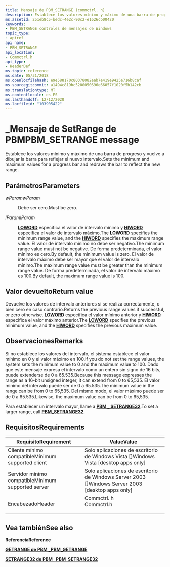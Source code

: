 ```yaml
---
title: Mensaje de PBM_SETRANGE (commctrl. h)
description: Establece los valores mínimo y máximo de una barra de progreso y vuelve a dibujar la barra para reflejar el nuevo intervalo.
ms.assetid: 251eb8c5-bedc-4e2c-90c2-e1626cb00420
keywords:
- PBM_SETRANGE controles de mensajes de Windows
topic_type:
- apiref
api_name:
- PBM_SETRANGE
api_location:
- Commctrl.h
api_type:
- HeaderDef
ms.topic: reference
ms.date: 05/31/2018
ms.openlocfilehash: e9e588170c80378082eab7e419e9425e716b8caf
ms.sourcegitcommit: a1494c819bc5200050696e66057f1020f5b142cb
ms.translationtype: MT
ms.contentlocale: es-ES
ms.lasthandoff: 12/12/2020
ms.locfileid: "103905422"
---
```

# <a name="pbm_setrange-message"></a><span data-ttu-id="88803-104">\_Mensaje de SetRange de PBM</span><span class="sxs-lookup"><span data-stu-id="88803-104">PBM\_SETRANGE message</span></span>

<span data-ttu-id="88803-105">Establece los valores mínimo y máximo de una barra de progreso y vuelve a dibujar la barra para reflejar el nuevo intervalo.</span><span class="sxs-lookup"><span data-stu-id="88803-105">Sets the minimum and maximum values for a progress bar and redraws the bar to reflect the new range.</span></span>

## <a name="parameters"></a><span data-ttu-id="88803-106">Parámetros</span><span class="sxs-lookup"><span data-stu-id="88803-106">Parameters</span></span>

<dl> <dt>

<span data-ttu-id="88803-107">*wParam*</span><span class="sxs-lookup"><span data-stu-id="88803-107">*wParam*</span></span> 
</dt> <dd>

<span data-ttu-id="88803-108">Debe ser cero.</span><span class="sxs-lookup"><span data-stu-id="88803-108">Must be zero.</span></span>

</dd> <dt>

<span data-ttu-id="88803-109">*lParam*</span><span class="sxs-lookup"><span data-stu-id="88803-109">*lParam*</span></span> 
</dt> <dd>

<span data-ttu-id="88803-110">[**LOWORD**](/previous-versions/windows/desktop/legacy/ms632659(v=vs.85)) especifica el valor de intervalo mínimo y [**HIWORD**](/previous-versions/windows/desktop/legacy/ms632657(v=vs.85)) especifica el valor de intervalo máximo.</span><span class="sxs-lookup"><span data-stu-id="88803-110">The [**LOWORD**](/previous-versions/windows/desktop/legacy/ms632659(v=vs.85)) specifies the minimum range value, and the [**HIWORD**](/previous-versions/windows/desktop/legacy/ms632657(v=vs.85)) specifies the maximum range value.</span></span> <span data-ttu-id="88803-111">El valor de intervalo mínimo no debe ser negativo.</span><span class="sxs-lookup"><span data-stu-id="88803-111">The minimum range value must not be negative.</span></span> <span data-ttu-id="88803-112">De forma predeterminada, el valor mínimo es cero.</span><span class="sxs-lookup"><span data-stu-id="88803-112">By default, the minimum value is zero.</span></span> <span data-ttu-id="88803-113">El valor de intervalo máximo debe ser mayor que el valor de intervalo mínimo.</span><span class="sxs-lookup"><span data-stu-id="88803-113">The maximum range value must be greater than the minimum range value.</span></span> <span data-ttu-id="88803-114">De forma predeterminada, el valor de intervalo máximo es 100.</span><span class="sxs-lookup"><span data-stu-id="88803-114">By default, the maximum range value is 100.</span></span>

</dd> </dl>

## <a name="return-value"></a><span data-ttu-id="88803-115">Valor devuelto</span><span class="sxs-lookup"><span data-stu-id="88803-115">Return value</span></span>

<span data-ttu-id="88803-116">Devuelve los valores de intervalo anteriores si se realiza correctamente, o bien cero en caso contrario.</span><span class="sxs-lookup"><span data-stu-id="88803-116">Returns the previous range values if successful, or zero otherwise.</span></span> <span data-ttu-id="88803-117">[**LOWORD**](/previous-versions/windows/desktop/legacy/ms632659(v=vs.85)) especifica el valor mínimo anterior y [**HIWORD**](/previous-versions/windows/desktop/legacy/ms632657(v=vs.85)) especifica el valor máximo anterior.</span><span class="sxs-lookup"><span data-stu-id="88803-117">The [**LOWORD**](/previous-versions/windows/desktop/legacy/ms632659(v=vs.85)) specifies the previous minimum value, and the [**HIWORD**](/previous-versions/windows/desktop/legacy/ms632657(v=vs.85)) specifies the previous maximum value.</span></span>

## <a name="remarks"></a><span data-ttu-id="88803-118">Observaciones</span><span class="sxs-lookup"><span data-stu-id="88803-118">Remarks</span></span>

<span data-ttu-id="88803-119">Si no establece los valores del intervalo, el sistema establece el valor mínimo en 0 y el valor máximo en 100.</span><span class="sxs-lookup"><span data-stu-id="88803-119">If you do not set the range values, the system sets the minimum value to 0 and the maximum value to 100.</span></span> <span data-ttu-id="88803-120">Dado que este mensaje expresa el intervalo como un entero sin signo de 16 bits, puede extenderse de 0 a 65.535.</span><span class="sxs-lookup"><span data-stu-id="88803-120">Because this message expresses the range as a 16-bit unsigned integer, it can extend from 0 to 65,535.</span></span> <span data-ttu-id="88803-121">El valor mínimo del intervalo puede ser de 0 a 65.535.</span><span class="sxs-lookup"><span data-stu-id="88803-121">The minimum value in the range can be from 0 to 65,535.</span></span> <span data-ttu-id="88803-122">Del mismo modo, el valor máximo puede ser de 0 a 65.535.</span><span class="sxs-lookup"><span data-stu-id="88803-122">Likewise, the maximum value can be from 0 to 65,535.</span></span>

<span data-ttu-id="88803-123">Para establecer un intervalo mayor, llame a [**PBM \_ SETRANGE32**](pbm-setrange32.md).</span><span class="sxs-lookup"><span data-stu-id="88803-123">To set a larger range, call [**PBM\_SETRANGE32**](pbm-setrange32.md).</span></span>

## <a name="requirements"></a><span data-ttu-id="88803-124">Requisitos</span><span class="sxs-lookup"><span data-stu-id="88803-124">Requirements</span></span>



| <span data-ttu-id="88803-125">Requisito</span><span class="sxs-lookup"><span data-stu-id="88803-125">Requirement</span></span> | <span data-ttu-id="88803-126">Value</span><span class="sxs-lookup"><span data-stu-id="88803-126">Value</span></span> |
|-------------------------------------|---------------------------------------------------------------------------------------|
| <span data-ttu-id="88803-127">Cliente mínimo compatible</span><span class="sxs-lookup"><span data-stu-id="88803-127">Minimum supported client</span></span><br/> | <span data-ttu-id="88803-128">Solo aplicaciones de escritorio de Windows Vista \[\]</span><span class="sxs-lookup"><span data-stu-id="88803-128">Windows Vista \[desktop apps only\]</span></span><br/>                                        |
| <span data-ttu-id="88803-129">Servidor mínimo compatible</span><span class="sxs-lookup"><span data-stu-id="88803-129">Minimum supported server</span></span><br/> | <span data-ttu-id="88803-130">Solo aplicaciones de escritorio de Windows Server 2003 \[\]</span><span class="sxs-lookup"><span data-stu-id="88803-130">Windows Server 2003 \[desktop apps only\]</span></span><br/>                                  |
| <span data-ttu-id="88803-131">Encabezado</span><span class="sxs-lookup"><span data-stu-id="88803-131">Header</span></span><br/>                   | <dl> <span data-ttu-id="88803-132"><dt>Commctrl. h</dt></span><span class="sxs-lookup"><span data-stu-id="88803-132"><dt>Commctrl.h</dt></span></span> </dl> |



## <a name="see-also"></a><span data-ttu-id="88803-133">Vea también</span><span class="sxs-lookup"><span data-stu-id="88803-133">See also</span></span>

<dl> <dt>

<span data-ttu-id="88803-134">**Referencia**</span><span class="sxs-lookup"><span data-stu-id="88803-134">**Reference**</span></span>
</dt> <dt>

[<span data-ttu-id="88803-135">**GETRANGE de PBM \_**</span><span class="sxs-lookup"><span data-stu-id="88803-135">**PBM\_GETRANGE**</span></span>](pbm-getrange.md)
</dt> <dt>

[<span data-ttu-id="88803-136">**SETRANGE32 de PBM \_**</span><span class="sxs-lookup"><span data-stu-id="88803-136">**PBM\_SETRANGE32**</span></span>](pbm-setrange32.md)
</dt> </dl>

 

